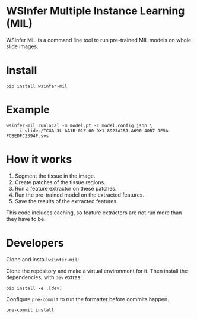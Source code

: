 # WSInfer Multiple Instance Learning (MIL)

WSInfer MIL is a command line tool to run pre-trained MIL models on whole slide images.

# Install

```
pip install wsinfer-mil
```

# Example

```
wsinfer-mil runlocal -m model.pt -c model.config.json \
    -i slides/TCGA-3L-AA1B-01Z-00-DX1.8923A151-A690-40B7-9E5A-FCBEDFC2394F.svs
```

# How it works

1. Segment the tissue in the image.
2. Create patches of the tissue regions.
3. Run a feature extractor on these patches.
4. Run the pre-trained model on the extracted features.
5. Save the results of the extracted features.

This code includes caching, so feature extractors are not run more than they have to be.

# Developers

Clone and install `wsinfer-mil`:

Clone the repository and make a virtual environment for it. Then install the dependencies, with `dev` extras.

```
pip install -e .[dev]
```

Configure `pre-commit` to run the formatter before commits happen.

```
pre-commit install
```
